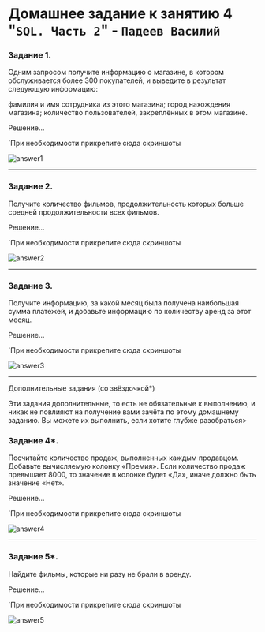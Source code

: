 # Домашнее задание к занятию 4 "`SQL. Часть 2`" - `Падеев Василий`


   
### Задание 1. 


Одним запросом получите информацию о магазине, в котором обслуживается более 300 покупателей, и выведите в результат следующую информацию:

фамилия и имя сотрудника из этого магазина;
город нахождения магазина;
количество пользователей, закреплённых в этом магазине.

Решение...


`При необходимости прикрепитe сюда скриншоты

![answer1](https://github.com/Vasiliy-Ser/homework_11.4/blob/07d61b0cdd7127bfce81a186f8e6f7edbb1653c3/img/11.4.1.png)


---

### Задание 2. 


Получите количество фильмов, продолжительность которых больше средней продолжительности всех фильмов.

Решение...


`При необходимости прикрепитe сюда скриншоты

![answer2](https://github.com/Vasiliy-Ser/homework_11.4/blob/07d61b0cdd7127bfce81a186f8e6f7edbb1653c3/img/11.4.2.png)

---

### Задание 3. 


Получите информацию, за какой месяц была получена наибольшая сумма платежей, и добавьте информацию по количеству аренд за этот месяц.

Решение...


`При необходимости прикрепитe сюда скриншоты

![answer3](https://github.com/Vasiliy-Ser/homework_11.4/blob/07d61b0cdd7127bfce81a186f8e6f7edbb1653c3/img/11.4.3.png)


---

Дополнительные задания (со звёздочкой*)

Эти задания дополнительные, то есть не обязательные к выполнению, и никак не повлияют на получение вами зачёта по этому домашнему заданию. Вы можете их выполнить, если хотите глубже разобраться>



### Задание 4*. 


Посчитайте количество продаж, выполненных каждым продавцом. Добавьте вычисляемую колонку «Премия». Если количество продаж превышает 8000, то значение в колонке будет «Да», иначе должно быть значение «Нет».

Решение...


`При необходимости прикрепитe сюда скриншоты

![answer4](https://github.com/Vasiliy-Ser/homework_11.4/blob/07d61b0cdd7127bfce81a186f8e6f7edbb1653c3/img/11.4.4.png)


---

### Задание 5*. 


Найдите фильмы, которые ни разу не брали в аренду.


Решение...

`При необходимости прикрепитe сюда скриншоты

![answer5](https://github.com/Vasiliy-Ser/homework_11.4/blob/07d61b0cdd7127bfce81a186f8e6f7edbb1653c3/img/11.4.5.png)


 
